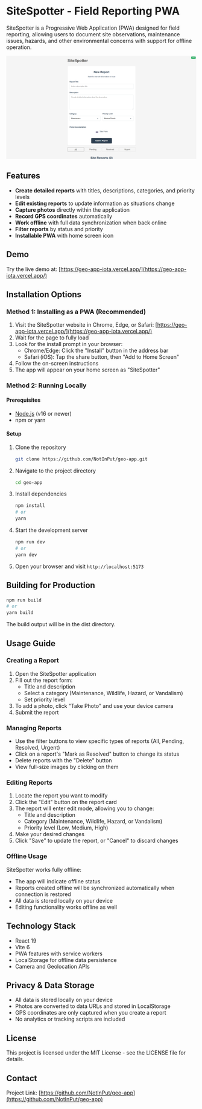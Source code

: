 # SiteSpotter - Field Reporting PWA

SiteSpotter is a Progressive Web Application (PWA) designed for field reporting, allowing users to document site observations, maintenance issues, hazards, and other environmental concerns with support for offline operation.

![SiteSpotter Screenshot](public/webpage.png)

## Features

- **Create detailed reports** with titles, descriptions, categories, and priority levels
- **Edit existing reports** to update information as situations change
- **Capture photos** directly within the application
- **Record GPS coordinates** automatically
- **Work offline** with full data synchronization when back online
- **Filter reports** by status and priority
- **Installable PWA** with home screen icon

## Demo

Try the live demo at: [https://geo-app-iota.vercel.app/](https://geo-app-iota.vercel.app/)

## Installation Options

### Method 1: Installing as a PWA (Recommended)

1. Visit the SiteSpotter website in Chrome, Edge, or Safari: [https://geo-app-iota.vercel.app/](https://geo-app-iota.vercel.app/)
2. Wait for the page to fully load
3. Look for the install prompt in your browser:
   - Chrome/Edge: Click the "Install" button in the address bar
   - Safari (iOS): Tap the share button, then "Add to Home Screen"
4. Follow the on-screen instructions
5. The app will appear on your home screen as "SiteSpotter"

### Method 2: Running Locally

#### Prerequisites
- [Node.js](https://nodejs.org/) (v16 or newer)
- npm or yarn

#### Setup
1. Clone the repository
   ```bash
   git clone https://github.com/NotInPut/geo-app.git
   ```
2. Navigate to the project directory
   ```bash
   cd geo-app
   ```
3. Install dependencies
   ```bash
   npm install
   # or
   yarn
   ```
4. Start the development server
   ```bash
   npm run dev
   # or
   yarn dev
   ```
5. Open your browser and visit `http://localhost:5173`

## Building for Production

```bash
npm run build
# or
yarn build
```

The build output will be in the dist directory.

## Usage Guide

### Creating a Report
1. Open the SiteSpotter application
2. Fill out the report form:
   - Title and description
   - Select a category (Maintenance, Wildlife, Hazard, or Vandalism)
   - Set priority level
3. To add a photo, click "Take Photo" and use your device camera
4. Submit the report

### Managing Reports
- Use the filter buttons to view specific types of reports (All, Pending, Resolved, Urgent)
- Click on a report's "Mark as Resolved" button to change its status
- Delete reports with the "Delete" button
- View full-size images by clicking on them

### Editing Reports
1. Locate the report you want to modify
2. Click the "Edit" button on the report card
3. The report will enter edit mode, allowing you to change:
   - Title and description
   - Category (Maintenance, Wildlife, Hazard, or Vandalism)
   - Priority level (Low, Medium, High)
4. Make your desired changes
5. Click "Save" to update the report, or "Cancel" to discard changes

### Offline Usage
SiteSpotter works fully offline:
- The app will indicate offline status
- Reports created offline will be synchronized automatically when connection is restored
- All data is stored locally on your device
- Editing functionality works offline as well

## Technology Stack

- React 19
- Vite 6
- PWA features with service workers
- LocalStorage for offline data persistence
- Camera and Geolocation APIs

## Privacy & Data Storage

- All data is stored locally on your device
- Photos are converted to data URLs and stored in LocalStorage
- GPS coordinates are only captured when you create a report
- No analytics or tracking scripts are included

## License

This project is licensed under the MIT License - see the LICENSE file for details.

## Contact

Project Link: [https://github.com/NotInPut/geo-app](https://github.com/NotInPut/geo-app)

